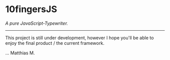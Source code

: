 # 10fingersJS
_A pure JavaScript-Typewriter._

---

This project is still under development, however I hope you'll be able to enjoy the final product / the current framework.

... Matthias M.
